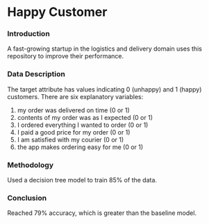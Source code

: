# Happy Customer
### Introduction
A fast-growing startup in the logistics and delivery domain uses this repository to improve their performance.

### Data Description
The target attribute has values indicating 0 (unhappy) and 1 (happy) customers. There are six explanatory variables:
1. my order was delivered on time (0 or 1)
2. contents of my order was as I expected (0 or 1)
3. I ordered everything I wanted to order (0 or 1)
4. I paid a good price for my order (0 or 1)
5. I am satisfied with my courier (0 or 1)
6. the app makes ordering easy for me (0 or 1)

### Methodology
Used a decision tree model to train 85% of the data.

### Conclusion
Reached 79% accuracy, which is greater than the baseline model. 
